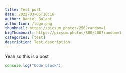 ```yaml
---
title: Test post
date: 2022-03-05T10:16
author: Daniel Bulant
authorIcon: /logo.png
thumbnail: https://picsum.photos/256?random=1
bigThumbnail: https://picsum.photos/800/400?random=1
categories: [test]
description: Test description
---
```


Yeah so this is a post

```js
console.log("Code block");
```